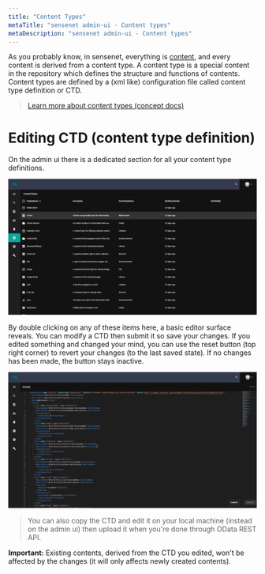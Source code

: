```yaml
---
title: "Content Types"
metaTitle: "sensenet admin-ui - Content types"
metaDescription: "sensenet admin-ui - Content types"
---
```


As you probably know, in sensenet, everything is [content](/concepts/content-management), and every content is derived from a content type.
A content type is a special content in the repository which defines the structure and functions of contents. Content types are defined by a (xml like) configuration file called content type definition or CTD.

> [Learn more about content types (concept docs)](/concepts/content-management/03-content-types)

# Editing CTD (content type definition)

On the admin ui there is a dedicated section for all your content type definitions.

![Content type tab](../img/contenttype_tab.png)

By double clicking on any of these items here, a basic editor surface reveals. You can modify a CTD then submit it so save your changes. If you edited something and changed your mind, you can use the reset button (top right corner) to revert your changes (to the last saved state). If no changes has been made, the button stays inactive.

![Content type edit](../img/contenttype_edit.png)

> You can also copy the CTD and edit it on your local machine (instead on the admin ui) then upload it when you're done through OData REST API.

**Important:**
Existing contents, derived from the CTD you edited, won't be affected by the changes (it will only affects newly created contents).


